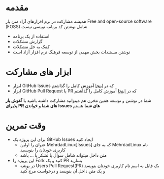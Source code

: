 # مقدمه

همیشه مشارکت در نرم افزارهای آزاد متن باز Free and open-source software (FOSS) شامل نوشتن کد برنامه نویسی نیست
- استفاده از یک برنامه
- گزارش مشکلات 
- کمک به حل مشکلات
- نوشتن مستندات
بخش مهمی از توسعه فرهنگ نرم افزار آزاد است

# ابزار های مشارکت
- ابزار GitHub Issues که در [اینجا](https://github.com/MehrdadLinux/FOSS/blob/main/GitHub%20Issues/README.md) آموزش کامل را گذاشتم
- ابزار GitHub Pull Request یا PR که در [اینجا](https://github.com/MehrdadLinux/FOSS/blob/main/GitHub%20Pull%20Request/README.md) آموزش کامل را گذاشتم


شما در نوشتن و توسعه همین مخزن هم میتوانید مشارکت داشته باشید با **آغوش باز پذیرای PR های شما و خواندن Issues های شما** هستم


# وقت تمرین
- برای این پروژه یک GitHub Issues ایجاد کنید
  -  عنوان را اولین MehrdadLinux]Issues] که به جای MehrdadLinux نام کاربری خودتان را بنویسید
  -  متن داخل میتواند شامل سوال یا تشکر یا ... باشد 
- این پروژه را Fork کنید و یک PR بسازید
  - در پوشه  Users Pull Request(PR) یک فایل به اسم نام کاربری خودتان بنویسد و یک متن داخل آن بنویسد و درخواست مرج کنید
